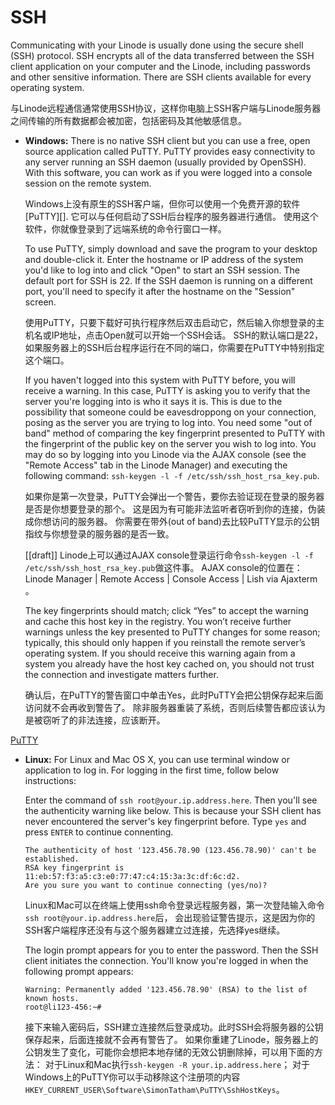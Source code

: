 
# SSH

Communicating with your Linode is usually done using the secure shell (SSH) protocol.
SSH encrypts all of the data transferred between the SSH client application on your computer and the Linode,
including passwords and other sensitive information.
There are SSH clients available for every operating system.

与Linode远程通信通常使用SSH协议，这样你电脑上SSH客户端与Linode服务器之间传输的所有数据都会被加密，包括密码及其他敏感信息。

- **Windows:** There is no native SSH client but you can use a free, open source application called PuTTY.
  PuTTY provides easy connectivity to any server running an SSH daemon (usually provided by OpenSSH).
  With this software, you can work as if you were logged into a console session on the remote system.
  
  Windows上没有原生的SSH客户端，但你可以使用一个免费开源的软件[PuTTY][]. 它可以与任何启动了SSH后台程序的服务器进行通信。
  使用这个软件，你就像登录到了远端系统的命令行窗口一样。
  
  To use PuTTY, simply download and save the program to your desktop and double-click it.
  Enter the hostname or IP address of the system you'd like to log into and click "Open" to start an SSH session.
  The default port for SSH is 22. If the SSH daemon is running on a different port, 
  you'll need to specify it after the hostname on the "Session" screen.
  
  使用PuTTY，只要下载好可执行程序然后双击启动它，然后输入你想登录的主机名或IP地址，点击Open就可以开始一个SSH会话。
  SSH的默认端口是22，如果服务器上的SSH后台程序运行在不同的端口，你需要在PuTTY中特别指定这个端口。
  
  If you haven't logged into this system with PuTTY before, you will receive a warning.
  In this case, PuTTY is asking you to verify that the server you're logging into is who it says it is.
  This is due to the possibility that someone could be eavesdroppong on your connection, posing as the server you are trying to log into.
  You need some "out of band" method of comparing the key fingerprint presented to PuTTY 
  with the fingerprint of the public key on the server you wish to log into.
  You may do so by logging into you Linode via the AJAX console (see the "Remote Access" tab in the Linode Manager)
  and executing the following command: `ssh-keygen -l -f /etc/ssh/ssh_host_rsa_key.pub`.
  
  如果你是第一次登录，PuTTY会弹出一个警告，要你去验证现在登录的服务器是否是你想要登录的那个。
  这是因为有可能非法监听者窃听到你的连接，伪装成你想访问的服务器。
  你需要在带外(out of band)去比较PuTTY显示的公钥指纹与你想登录的服务器的是否一致。
  
  [[draft]] Linode上可以通过AJAX console登录运行命令`ssh-keygen -l -f /etc/ssh/ssh_host_rsa_key.pub`做这件事。
  AJAX console的位置在：Linode Manager | Remote Access | Console Access | Lish via Ajaxterm 。
  
  The key fingerprints should match; click “Yes” to accept the warning and cache this host key in the registry. 
  You won’t receive further warnings unless the key presented to PuTTY changes for some reason; 
  typically, this should only happen if you reinstall the remote server’s operating system. 
  If you should receive this warning again from a system you already have the host key cached on, 
  you should not trust the connection and investigate matters further.
  
  确认后，在PuTTY的警告窗口中单击Yes，此时PuTTY会把公钥保存起来后面访问就不会再收到警告了。
  除非服务器重装了系统，否则后续警告都应该认为是被窃听了的非法连接，应该断开。
  
[PuTTY](http://www.chiark.greenend.org.uk/~sgtatham/putty/)

- **Linux:** For Linux and Mac OS X, you can use terminal window or application to log in.
  For logging in the first time, follow below instructions:
  
  Enter the command of `ssh root@your.ip.address.here`. Then you'll see the authenticity warning like below.
  This is because your SSH client has never encountered the server's key fingerprint before.
  Type `yes` and press `ENTER` to continue connenting.
  ```
  The authenticity of host '123.456.78.90 (123.456.78.90)' can't be established.
  RSA key fingerprint is 11:eb:57:f3:a5:c3:e0:77:47:c4:15:3a:3c:df:6c:d2.
  Are you sure you want to continue connecting (yes/no)? 
  ```
  
  Linux和Mac可以在终端上使用ssh命令登录远程服务器，第一次登陆输入命令`ssh root@your.ip.address.here`后，
  会出现验证警告提示，这是因为你的SSH客户端程序还没有与这个服务器建立过连接，先选择yes继续。
  
  The login prompt appears for you to enter the password. Then the SSH client initiates the connection.
  You'll know you're logged in when the following prompt appears:
  ```
  Warning: Permanently added '123.456.78.90' (RSA) to the list of known hosts.
  root@li123-456:~#
  ```
  
  接下来输入密码后，SSH建立连接然后登录成功。此时SSH会将服务器的公钥保存起来，后面连接就不会再有警告了。
  如果你重建了Linode，服务器上的公钥发生了变化，可能你会想把本地存储的无效公钥删除掉，可以用下面的方法：
  对于Linux和Mac执行`ssh-keygen -R your.ip.address.here`；
  对于Windows上的PuTTY你可以手动移除这个注册项的内容`HKEY_CURRENT_USER\Software\SimonTatham\PuTTY\SshHostKeys`。

  



